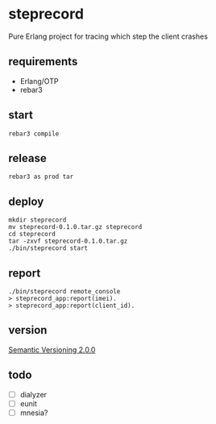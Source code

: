 # steprecord
Pure Erlang project for tracing which step the client crashes

## requirements
* Erlang/OTP 
* rebar3

## start
```
rebar3 compile
```

## release
```
rebar3 as prod tar
```

## deploy
```
mkdir steprecord
mv steprecord-0.1.0.tar.gz steprecord
cd steprecord
tar -zxvf steprecord-0.1.0.tar.gz
./bin/steprecord start
```

## report
```
./bin/steprecord remote_console
> steprecord_app:report(imei).
> steprecord_app:report(client_id).
```

## version
[Semantic Versioning 2.0.0](http://semver.org/)

## todo
- [ ] dialyzer
- [ ] eunit
- [ ] mnesia?

